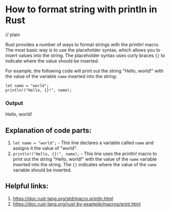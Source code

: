 # How to format string with println in Rust
// plain

Rust provides a number of ways to format strings with the println! macro. The most basic way is to use the placeholder syntax, which allows you to insert values into the string. The placeholder syntax uses curly braces `{}` to indicate where the value should be inserted.

For example, the following code will print out the string "Hello, world!" with the value of the variable `name` inserted into the string:

```
let name = "world";
println!("Hello, {}!", name);
```
### Output
Hello, world!

## Explanation of code parts:
1. `let name = "world";` - This line declares a variable called `name` and assigns it the value of "world".
2. `println!("Hello, {}!", name);` - This line uses the println! macro to print out the string "Hello, world!" with the value of the `name` variable inserted into the string. The `{}` indicates where the value of the `name` variable should be inserted.

## Helpful links:
1. https://doc.rust-lang.org/std/macro.println.html
2. https://doc.rust-lang.org/rust-by-example/macros/print.html